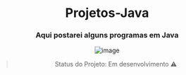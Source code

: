 <div align="center">
<h1 > Projetos-Java </h1>

### Aqui postarei alguns programas em Java

![image](https://user-images.githubusercontent.com/99768939/182978980-9569a620-20da-4a06-9d08-826726d97aef.png)


> Status do Projeto: Em desenvolvimento :warning:
</div>
